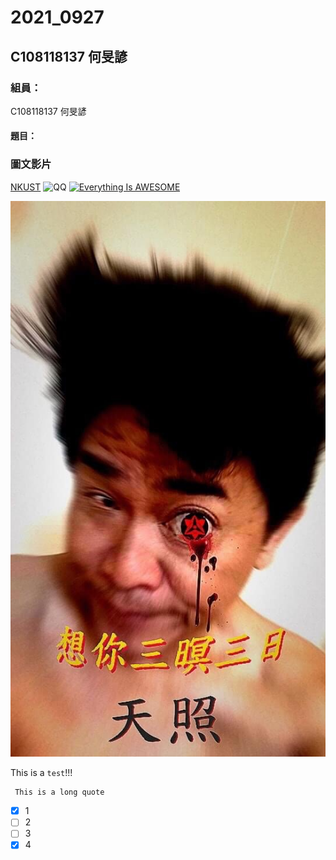 # 2021_0927
## C108118137 何旻諺
### 組員：
C108118137 何旻諺
#### 題目：
### 圖文影片
[NKUST](https://www.nkust.edu.tw/)
![QQ](https://www.nkust.edu.tw/var/file/0/1000/randimg/mobileadv_2141_7545922_35660.jpg)
[![Everything Is AWESOME](https://i.ytimg.com/an_webp/sSm2dRarhPo/mqdefault_6s.webp?du=3000&sqp=CJ6Ny4oG&rs=AOn4CLAke3RXf5tqLbBWIHNf_bhi3waZHg)](https://www.youtube.com/watch?v=sSm2dRarhPo "Everything Is AWESOME")

![88](IMG_1182.jpg)

This is a ` test `!!!
```
 This is a long quote 
 ```
- [x] 1
- [ ] 2
- [ ] 3
- [x] 4
